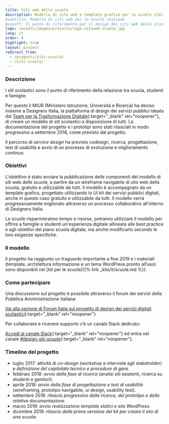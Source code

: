 ```yaml
---
title: Siti web delle scuole
description: Modello di sito web e template grafico per le scuole italiane, gratis e a disposizione di tutti.
#subtitle: Modello di siti web per le scuole italiane
#payoff: Il punto di riferimento per il design dei siti web delle scuole
logo: /assets/images/projects/logo-sitiweb-scuole.jpg
lang: it
order: 4
highlight: true
layout: project
redirect_from:
  - /progetti/siti-scuole/
  - /siti-scuole/
---
```


### Descrizione

I siti scolastici sono il punto di riferimento della relazione tra scuola, studenti e famiglie.

Per questo il MIUR (Ministero Istruzione, Università e Ricerca) ha deciso insieme a Designers Italia, la piattaforma di design dei servizi pubblici ideata dal [Team per la Trasformazione Digitale](https://teamdigitale.governo.it/){:target="_blank" rel="noopener"}, di creare un modello di siti scolastici a disposizione di tutti.
La documentazione del progetto e i prototipi sono stati rilasciati in modo progressivo a settembre 2018, come previsto dal progetto.

Il percorso di *service design* ha previsto codesign, ricerca, progettazione, test di usabilità e avvio di un processo di evoluzione e miglioramento continuo.

### Obiettivi

L'obiettivo è stato avviare la pubblicazione delle componenti del modello di siti web delle scuole, a partire da un wireframe navigabile di sito web della scuola, gratuito e utilizzabile da tutti. Il modello è accompagnato da un template grafico, progettato utilizzando lo UI kit dei servizi pubblici digitali, anche in questo caso gratuito e utilizzabile da tutti. Il modello verrà progressivamente migliorato attraverso un processo collaborativo all'interno di Designers Italia.

Le scuole risparmieranno tempo e risorse, potranno utilizzare il modello per offrire a famiglie e studenti un'esperienza digitale allineata alle best practice e agli obiettivi del piano scuola digitale, ma anche modificarlo secondo le loro esigenze specifiche.

### Il modello

Il progetto ha raggiunto un traguardo importante a fine 2019 e i materiali (template, architettura informazione e un tema WordPress pronto all’uso) sono disponibili nel [kit per le scuole]({% link _kits/it/scuole.md %}).

### Come partecipare

Una discussione sul progetto è possibile attraverso il forum dei servizi della Pubblica Amministrazione italiana:

[Vai alla sezione di Forum Italia sul progetto di design dei servizi digitali scolastici](https://forum.italia.it/t/design-dei-servizi-digitali-delle-scuole-ricerca-sugli-utenti-prototipazione-e-linee-guida-progettuali/4100){:target="_blank" rel="noopener"}

Per collaborare e ricevere supporto c’è un canale Slack dedicato:

[Accedi al canale Slack](https://slack.developers.italia.it/){:target="_blank" rel="noopener"} ed entra nel canale [#design-siti-scuole](https://developersitalia.slack.com/archives/CQ7J0KANT){:target="_blank" rel="noopener"}.

### Timeline del progetto

* luglio 2017: attività di *co-design* (workshop e interviste agli stakeholder) e *definizione del capitolato tecnico e procedure di gara*.
* febbraio 2018: *avvio della fase di ricerca* (analisi siti esistenti, ricerca su studenti e genitori).
* aprile 2018: *avvio della fase di progettazione e test di usabilità* (wireframing, prototipo navigabile, ui design, usability test).
* settembre 2018: *rilascio progressivo della ricerca, del prototipo e della relativa documentazione*.
* marzo 2019: *avvio realizzazione template statici e sito WordPress*.
* dicembre 2019: *rilascio della prima versione del kit per creare il sito di una scuola*.

